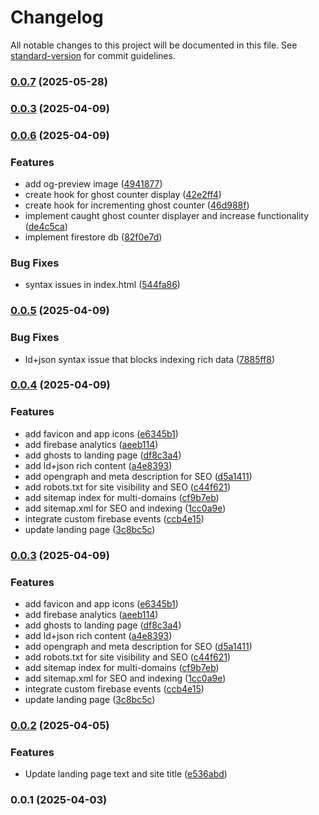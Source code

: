 # Changelog

All notable changes to this project will be documented in this file. See [standard-version](https://github.com/conventional-changelog/standard-version) for commit guidelines.

### [0.0.7](https://github.com/alp-kurt/alpkurt-portfolio-landing/compare/v0.0.6...v0.0.7) (2025-05-28)

### [0.0.3](https://github.com/alp-kurt/alpkurt-portfolio-landing/compare/v0.0.2...v0.0.3) (2025-04-09)

### [0.0.6](https://github.com/pabron7/alpkurt-portfolio-landing/compare/v0.0.5...v0.0.6) (2025-04-09)


### Features

* add og-preview image ([4941877](https://github.com/pabron7/alpkurt-portfolio-landing/commit/4941877896db730e2df51cf36d9357db92552edf))
* create hook for ghost counter display ([42e2ff4](https://github.com/pabron7/alpkurt-portfolio-landing/commit/42e2ff46bbf7edadeaca09e85cc771b467771063))
* create hook for incrementing ghost counter ([46d988f](https://github.com/pabron7/alpkurt-portfolio-landing/commit/46d988f0fb75cc2dab1288077ce9814d9c198211))
* implement caught ghost counter displayer and increase functionality ([de4c5ca](https://github.com/pabron7/alpkurt-portfolio-landing/commit/de4c5ca385825d537121439d663f15f2f02bc230))
* implement firestore db ([82f0e7d](https://github.com/pabron7/alpkurt-portfolio-landing/commit/82f0e7ddbd68ad9263ded5df8cf1182a9289defc))


### Bug Fixes

* syntax issues in index.html ([544fa86](https://github.com/pabron7/alpkurt-portfolio-landing/commit/544fa862aae5a11b77ff346fe59f71149c9d4d8f))

### [0.0.5](https://github.com/pabron7/alpkurt-portfolio-landing/compare/v0.0.4...v0.0.5) (2025-04-09)


### Bug Fixes

* ld+json syntax issue that blocks indexing rich data ([7885ff8](https://github.com/pabron7/alpkurt-portfolio-landing/commit/7885ff890e146419deac19a65045b05ed9637834))

### [0.0.4](https://github.com/pabron7/alpkurt-portfolio-landing/compare/v0.0.2...v0.0.4) (2025-04-09)


### Features

* add favicon and app icons ([e6345b1](https://github.com/pabron7/alpkurt-portfolio-landing/commit/e6345b110df72a41648167af55382f9e53cfe986))
* add firebase analytics ([aeeb114](https://github.com/pabron7/alpkurt-portfolio-landing/commit/aeeb114ce642fe401c1011cbc07bd7bd92c476d2))
* add ghosts to landing page ([df8c3a4](https://github.com/pabron7/alpkurt-portfolio-landing/commit/df8c3a43939e6b10de18171b0dd29b1ea1c89c3d))
* add ld+json rich content ([a4e8393](https://github.com/pabron7/alpkurt-portfolio-landing/commit/a4e839350997a623074d7b82589fd086cf46cad0))
* add opengraph and meta description for SEO ([d5a1411](https://github.com/pabron7/alpkurt-portfolio-landing/commit/d5a141155e19a0685e5eb0a8d08d25cb2a53edfa))
* add robots.txt for site visibility and SEO ([c44f621](https://github.com/pabron7/alpkurt-portfolio-landing/commit/c44f621d61059be3bb7de9b9f676f89779a24dd4))
* add sitemap index for multi-domains ([cf9b7eb](https://github.com/pabron7/alpkurt-portfolio-landing/commit/cf9b7ebcc3116355b29d715be60cbbe70d896c9d))
* add sitemap.xml for SEO and indexing ([1cc0a9e](https://github.com/pabron7/alpkurt-portfolio-landing/commit/1cc0a9e993d251c3c2ea2c11c22b806d057274cf))
* integrate custom firebase events ([ccb4e15](https://github.com/pabron7/alpkurt-portfolio-landing/commit/ccb4e15d41f17961a14864d513f61e772e5a1e59))
* update landing page ([3c8bc5c](https://github.com/pabron7/alpkurt-portfolio-landing/commit/3c8bc5c8c454ac002f05dfeda8b16d47abe929f8))

### [0.0.3](https://github.com/pabron7/alpkurt-portfolio-landing/compare/v0.0.2...v0.0.3) (2025-04-09)


### Features

* add favicon and app icons ([e6345b1](https://github.com/pabron7/alpkurt-portfolio-landing/commit/e6345b110df72a41648167af55382f9e53cfe986))
* add firebase analytics ([aeeb114](https://github.com/pabron7/alpkurt-portfolio-landing/commit/aeeb114ce642fe401c1011cbc07bd7bd92c476d2))
* add ghosts to landing page ([df8c3a4](https://github.com/pabron7/alpkurt-portfolio-landing/commit/df8c3a43939e6b10de18171b0dd29b1ea1c89c3d))
* add ld+json rich content ([a4e8393](https://github.com/pabron7/alpkurt-portfolio-landing/commit/a4e839350997a623074d7b82589fd086cf46cad0))
* add opengraph and meta description for SEO ([d5a1411](https://github.com/pabron7/alpkurt-portfolio-landing/commit/d5a141155e19a0685e5eb0a8d08d25cb2a53edfa))
* add robots.txt for site visibility and SEO ([c44f621](https://github.com/pabron7/alpkurt-portfolio-landing/commit/c44f621d61059be3bb7de9b9f676f89779a24dd4))
* add sitemap index for multi-domains ([cf9b7eb](https://github.com/pabron7/alpkurt-portfolio-landing/commit/cf9b7ebcc3116355b29d715be60cbbe70d896c9d))
* add sitemap.xml for SEO and indexing ([1cc0a9e](https://github.com/pabron7/alpkurt-portfolio-landing/commit/1cc0a9e993d251c3c2ea2c11c22b806d057274cf))
* integrate custom firebase events ([ccb4e15](https://github.com/pabron7/alpkurt-portfolio-landing/commit/ccb4e15d41f17961a14864d513f61e772e5a1e59))
* update landing page ([3c8bc5c](https://github.com/pabron7/alpkurt-portfolio-landing/commit/3c8bc5c8c454ac002f05dfeda8b16d47abe929f8))

### [0.0.2](https://github.com/pabron7/alpkurt-portfolio-landing/compare/v0.0.1...v0.0.2) (2025-04-05)


### Features

* Update landing page text and site title ([e536abd](https://github.com/pabron7/alpkurt-portfolio-landing/commit/e536abd11566b88aaf7eef6e597d3dc83b2c8eb0))

### 0.0.1 (2025-04-03)
